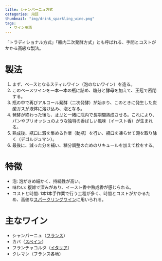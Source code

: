 ```yaml
---
title: シャンパーニュ方式
categories: 用語
thumbnail: "img/drink_sparkling_wine.png"
tags:
  - ワイン用語
---
```


「トラディショナル方式」「瓶内二次発酵方式」とも呼ばれる、手間とコストがかかる高級な製法。

# 製法

1. まず、ベースとなるスティルワイン（泡のないワイン）を造る。
2. このベースワインを一本一本の瓶に詰め、糖分と酵母を加えて、王冠で密閉する。
3. 瓶の中で再びアルコール発酵（二次発酵）が始まり、このときに発生した炭酸ガスが液体に溶け込み、泡となる。
4. 発酵が終わった後も、[オリ](/posts/words/ori)と一緒に瓶内で長期間熟成させる。これにより、パンやブリオッシュのような独特の香ばしい風味（イースト香）が生まれる。
5. 熟成後、瓶口に澱を集める作業（動瓶）を行い、瓶口を凍らせて澱を取り除く（デゴルジュマン）。
6. 最後に、減った分を補い、糖分調整のためのリキュールを加えて栓をする。

# 特徴

- 泡: 泡がきめ細かく、持続性が高い。
- 味わい: 複雑で深みがあり、イースト香や熟成香が感じられる。
- コストと時間: 1本1本手作業で行う工程が多く、時間とコストがかかるため、高価な[スパークリングワイン](/posts/kinds_of_wines/sparkling)に用いられる。

# 主なワイン

- シャンパーニュ（[フランス](/posts/producing_area/france)）
- カバ（[スペイン](/posts/producing_area/spain)）
- フランチャコルタ（[イタリア](/posts/producing_area/italy)）
- クレマン（フランス各地）
